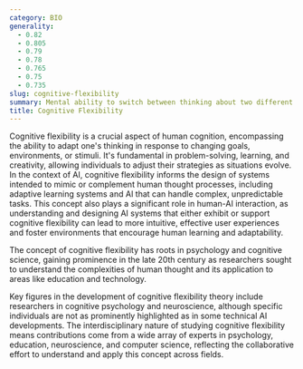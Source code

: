 ```yaml
---
category: BIO
generality:
  - 0.82
  - 0.805
  - 0.79
  - 0.78
  - 0.765
  - 0.75
  - 0.735
slug: cognitive-flexibility
summary: Mental ability to switch between thinking about two different concepts, or to think about multiple concepts simultaneously.
title: Cognitive Flexibility
---
```


Cognitive flexibility is a crucial aspect of human cognition, encompassing the ability to adapt one's thinking in response to changing goals, environments, or stimuli. It's fundamental in problem-solving, learning, and creativity, allowing individuals to adjust their strategies as situations evolve. In the context of AI, cognitive flexibility informs the design of systems intended to mimic or complement human thought processes, including adaptive learning systems and AI that can handle complex, unpredictable tasks. This concept also plays a significant role in human-AI interaction, as understanding and designing AI systems that either exhibit or support cognitive flexibility can lead to more intuitive, effective user experiences and foster environments that encourage human learning and adaptability.

The concept of cognitive flexibility has roots in psychology and cognitive science, gaining prominence in the late 20th century as researchers sought to understand the complexities of human thought and its application to areas like education and technology.

Key figures in the development of cognitive flexibility theory include researchers in cognitive psychology and neuroscience, although specific individuals are not as prominently highlighted as in some technical AI developments. The interdisciplinary nature of studying cognitive flexibility means contributions come from a wide array of experts in psychology, education, neuroscience, and computer science, reflecting the collaborative effort to understand and apply this concept across fields.
